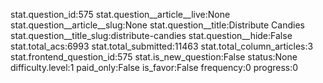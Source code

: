 stat.question_id:575
stat.question__article__live:None
stat.question__article__slug:None
stat.question__title:Distribute Candies
stat.question__title_slug:distribute-candies
stat.question__hide:False
stat.total_acs:6993
stat.total_submitted:11463
stat.total_column_articles:3
stat.frontend_question_id:575
stat.is_new_question:False
status:None
difficulty.level:1
paid_only:False
is_favor:False
frequency:0
progress:0
